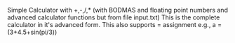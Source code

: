 Simple Calculator with +,-,/,* (with BODMAS and floating point numbers and advanced calculator functions but from file input.txt)
This is the complete calculator in it's advanced form.
This also supports = assignment
e.g., a = (3+4.5+sin(pi/3))
